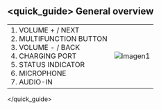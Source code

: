 ## <quick_guide> General overview

|  |  |
|:-------|:-------|
|1.	VOLUME + / NEXT<br> 2.	MULTIFUNCTION BUTTON<br> 3.	VOLUME - / BACK <br> 4. CHARGING PORT <br> 5.	STATUS INDICATOR <br> 6.	MICROPHONE <br> 7. AUDIO-IN	 <br>|![Imagen1](http://static.energysistem.com/images/manuals/42818/59240244347cb.jpg)|
</quick_guide>

